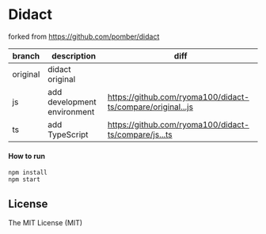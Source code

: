 # Didact

forked from https://github.com/pomber/didact

| branch | description | diff |
| ---- | ---- | ---- |
| original | didact original | |
| js | add development environment | https://github.com/ryoma100/didact-ts/compare/original...js |
| ts | add TypeScript | https://github.com/ryoma100/didact-ts/compare/js...ts |

#### How to run

```
npm install
npm start
```

## License

The MIT License (MIT)
